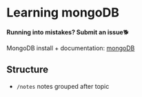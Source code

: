 # Learning mongoDB 

__Running into mistakes? Submit an issue__🐕 

MongoDB install + documentation: [mongoDB](https://docs.mongodb.com/manual/administration/install-community/)

## Structure 
* ```/notes``` notes grouped after topic 


